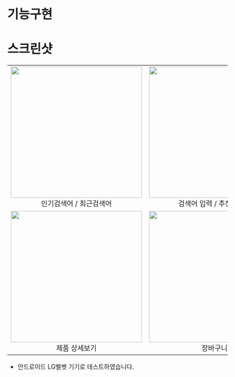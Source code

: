 # 기능구현


# 스크린샷

| | | |
|:-------------------------:|:-------------------------:|:-------------------------:|
| <img src="https://user-images.githubusercontent.com/76095437/146122566-0eca41c1-219e-48ec-a18b-d92fdf12eaec.jpeg" width="300"> 인기검색어 / 최근검색어 | <img src="https://user-images.githubusercontent.com/76095437/146122580-97448ec5-169c-4ad0-87e8-effc86595de3.jpeg" width="300"> 검색어 입력 / 추천검색어 | <img src="https://user-images.githubusercontent.com/76095437/146122600-f09f129a-de5f-4034-86ff-56c7b07d62d7.jpeg" width="300"><br>검색결과 | 
| <img src="https://user-images.githubusercontent.com/76095437/146122531-f95a82ab-0399-403c-91d5-fc28f4f4f7e8.jpeg" width="300"> 제품 상세보기 | <img src="https://user-images.githubusercontent.com/76095437/146122539-b9be74ed-420a-4840-a98f-05db817d1989.jpeg" width="300"> 장바구니 |   |

* 안드로이드 LG벨벳 기기로 테스트하였습니다.

